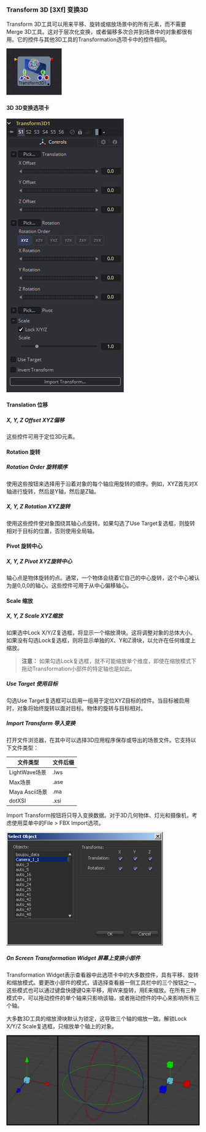 ### Transform 3D [3Xf] 变换3D

Transform 3D工具可以用来平移、旋转或缩放场景中的所有元素，而不需要Merge 3D工具。这对于层次化变换，或者偏移多次合并到场景中的对象都很有用。它的控件与其他3D工具的Transformation选项卡中的控件相同。

 ![3Xf__tile](images/3Xf__tile.jpg)

#### 3D 3D变换选项卡

![3Xf_Controls](images/3Xf_Controls.png)

#### Translation 位移

##### X, Y, Z Offset XYZ偏移

这些控件可用于定位3D元素。

#### Rotation 旋转

##### Rotation Order 旋转顺序

使用这些按钮来选择用于沿着对象的每个轴应用旋转的顺序。例如，XYZ首先对X轴进行旋转，然后是Y轴，然后是Z轴。

##### X, Y, Z Rotation XYZ旋转

使用这些控件使对象围绕其轴心点旋转。如果勾选了Use Target复选框，则旋转相对于目标的位置，否则使用全局轴。

#### Pivot 旋转中心

##### X, Y, Z Pivot XYZ旋转中心

轴心点是物体旋转的点。通常，一个物体会绕着它自己的中心旋转，这个中心被认为是0,0,0的轴心。这些控件可用于从中心偏移轴心。

#### Scale 缩放

##### X, Y, Z Scale XYZ缩放

如果选中Lock X/Y/Z复选框，将显示一个缩放滑块。这将调整对象的总体大小。如果没有勾选Lock复选框，则将显示单独的X、Y和Z滑块，以允许在任何维度上缩放。

> **注意：** 如果勾选Lock复选框，就不可能缩放单个维度，即使在缩放模式下拖动Transformation小部件的特定轴也是如此。

##### Use Target 使用目标

勾选Use Target复选框可以启用一组用于定位XYZ目标的控件。当目标被启用时，对象将始终旋转以面对目标。物体的旋转与目标相对。

##### Import Transform 导入变换

打开文件浏览器，在其中可以选择3D应用程序保存或导出的场景文件。它支持以下文件类型：

| 文件类型       | 文件后缀 |
| -------------- | -------- |
| LightWave场景  | .lws     |
| Max场景        | .ase     |
| Maya Ascii场景 | .ma      |
| dotXSI         | .xsi     |

Import Transform按钮将只导入变换数据。对于3D几何物体、灯光和摄像机，考虑使用菜单中的File > FBX Import选项。

![3Xf_ImportTransform](images/3Xf_ImportTransform.png)

##### On Screen Transformation Widget 屏幕上变换小部件

Transformation Widget表示查看器中此选项卡中的大多数控件，具有平移、旋转和缩放模式。要更改小部件的模式，请选择查看器一侧工具栏中的三个按钮之一。这些模式也可以通过键盘快捷键Q来平移，用W来旋转，用E来缩放。在所有三种模式中，可以拖动控件的单个轴来只影响该轴，或者拖动控件的中心来影响所有三个轴。

大多数3D工具的缩放滑块默认为锁定，这导致三个轴的缩放一致。解锁Lock X/Y/Z Scale复选框，只缩放单个轴上的对象。

![3Xf_OnScreenTransformationWidget](images/3Xf_OnScreenTransformationWidget.jpg)

